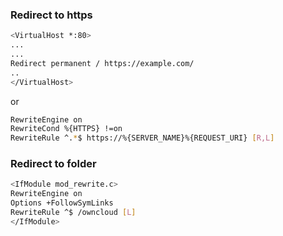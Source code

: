 ### Redirect to https
```bash
<VirtualHost *:80>
...
...
Redirect permanent / https://example.com/
..
</VirtualHost>
```

or

```bash
RewriteEngine on
RewriteCond %{HTTPS} !=on
RewriteRule ^.*$ https://%{SERVER_NAME}%{REQUEST_URI} [R,L]
```

### Redirect to folder
```bash
<IfModule mod_rewrite.c>
RewriteEngine on
Options +FollowSymLinks
RewriteRule ^$ /owncloud [L]
</IfModule>
```

